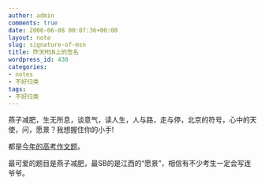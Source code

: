```yaml
---
author: admin
comments: true
date: 2006-06-08 00:07:36+00:00
layout: note
slug: signature-of-msn
title: 昨天MSN上的签名
wordpress_id: 430
categories:
- notes
- 不好归类
tags:
- 不好归类
---
```


燕子减肥，生无所息，谈意气，读人生，人与路，走与停，北京的符号，心中的天使，问，愿景？我想握住你的小手!

都是[今年的高考作文题](http://edu.qq.com/zt/2006/2006zw/index.htm)。

最可爱的题目是燕子减肥，最SB的是江西的“愿景”，相信有不少考生一定会写连爷爷。
